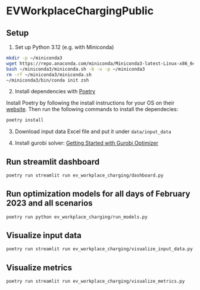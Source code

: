 # EVWorkplaceChargingPublic

## Setup

1. Set up Python 3.12 (e.g. with Miniconda)

```bash
mkdir -p ~/miniconda3
wget https://repo.anaconda.com/miniconda/Miniconda3-latest-Linux-x86_64.sh -O ~/miniconda3/miniconda.sh
bash ~/miniconda3/miniconda.sh -b -u -p ~/miniconda3
rm -rf ~/miniconda3/miniconda.sh
~/miniconda3/bin/conda init zsh
```

2. Install dependencies with [Poetry](https://python-poetry.org)

Install Poetry by following the install instructions for your OS on their [website](https://python-poetry.org/docs/#installation).
Then run the following commands to install the dependecies:

```bash
poetry install
```

3. Download input data Excel file and put it under `data/input_data`

4. Install gurobi solver: [Getting Started with Gurobi Optimizer](https://support.gurobi.com/hc/en-us/articles/14799677517585-Getting-Started-with-Gurobi-Optimizer)

## Run streamlit dashboard

```bash
poetry run streamlit run ev_workplace_charging/dashboard.py
```

## Run optimization models for all days of February 2023 and all scenarios

```bash
poetry run python ev_workplace_charging/run_models.py
```

## Visualize input data

```bash
poetry run streamlit run ev_workplace_charging/visualize_input_data.py
```

## Visualize metrics

```bash
poetry run streamlit run ev_workplace_charging/visualize_metrics.py
```
